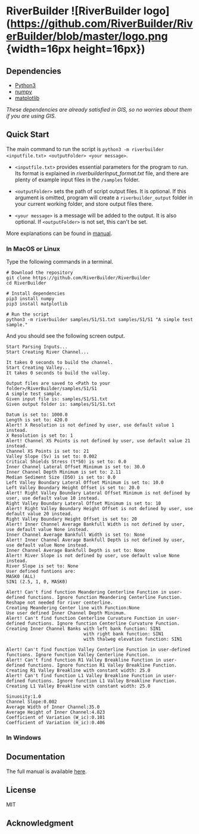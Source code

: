 # RiverBuilder ![RiverBuilder logo](https://github.com/RiverBuilder/RiverBuilder/blob/master/logo.png {width=16px height=16px})

## Dependencies

* [Python3](https://www.python.org/downloads/)
* [numpy](https://numpy.org/devdocs/user/quickstart.html)
* [matplotlib](https://matplotlib.org)

*These dependencies are already satisfied in GIS, so no worries about them if you are using GIS.*

## Quick Start

The main command to run the script is `python3 -m riverbuilder <inputfile.txt> <outputFolder> <your message>`. 

* `<inputfile.txt>` provides essential parameters for the program to run. Its format is explained in *riverbuilderInput_format.txt* file, and there are plenty of example input files in the `/samples` folder.

* `<outputFolder>` sets the path of script output files. It is optional. If this argument is omitted, program will create a `riverbuilder_output` folder in your current working folder, and store output files there.

* `<your message>` is a message will be added to the output. It is also optional. If `<outputFolder>` is not set, this can't be set.

More explanations can be found in [manual](https://github.com/RiverBuilder/RiverBuilder/blob/master/RiverBuilder_User_Manual_1.0.0_FINAL.pdf).

### In MacOS or Linux

Type the following commands in a terminal.

```
# Download the repository
git clone https://github.com/RiverBuilder/RiverBuilder
cd RiverBuilder

# Install dependencies
pip3 install numpy
pip3 install matplotlib

# Run the script
python3 -m riverbuilder samples/S1/S1.txt samples/S1/S1 "A simple test sample."
```

And you should see the following screen output.

```
Start Parsing Inputs...
Start Creating River Channel...

It takes 0 seconds to build the channel.
Start Creating Valley...
It takes 0 seconds to build the valley.

Output files are saved to <Path to your folder>/RiverBuilder/samples/S1/S1
A simple test sample.
Given input file is: samples/S1/S1.txt
Given output folder is: samples/S1/S1.txt

Datum is set to: 1000.0
Length is set to: 420.0
Alert! X Resolution is not defined by user, use default value 1 instead.
X Resolution is set to: 1
Alert! Channel XS Points is not defined by user, use default value 21 instead.
Channel XS Points is set to: 21
Valley Slope (Sv) is set to: 0.002
Critical Shields Stress (t*50) is set to: 0.0
Inner Channel Lateral Offset Minimum is set to: 30.0
Inner Channel Depth Minimum is set to: 2.11
Median Sediment Size (D50) is set to: 0.0
Left Valley Boundary Lateral Offset Minimum is set to: 10.0
Left Valley Boundary Height Offset is set to: 20.0
Alert! Right Valley Boundary Lateral Offset Minimum is not defined by user, use default value 10 instead.
Right Valley Boundary Lateral Offset Minimum is set to: 10
Alert! Right Valley Boundary Height Offset is not defined by user, use default value 20 instead.
Right Valley Boundary Height Offset is set to: 20
Alert! Inner Channel Average Bankfull Width is not defined by user, use default value None instead.
Inner Channel Average Bankfull Width is set to: None
Alert! Inner Channel Average Bankfull Depth is not defined by user, use default value None instead.
Inner Channel Average Bankfull Depth is set to: None
Alert! River Slope is not defined by user, use default value None instead.
River Slope is set to: None
User defined funtions are:
MASK0 (ALL)
SIN1 (2.5, 1, 0, MASK0)

Alert! Can't find function Meandering Centerline Function in user-defined functions. Ignore function Meandering Centerline Function.
Reshape not needed for river centerline.
Creating Meandering Center line with Function:None
Use user defined Inner Channel Depth Minimum.
Alert! Can't find function Centerline Curvature Function in user-defined functions. Ignore function Centerline Curvature Function.
Creating Inner Channel Banks with left bank function: SIN1
                             with right bank function: SIN1
                             with thalweg elevation function: SIN1

Alert! Can't find function Valley Centerline Function in user-defined functions. Ignore function Valley Centerline Function.
Alert! Can't find function R1 Valley Breakline Function in user-defined functions. Ignore function R1 Valley Breakline Function.
Creating R1 Valley Breakline with constant width: 25.0
Alert! Can't find function L1 Valley Breakline Function in user-defined functions. Ignore function L1 Valley Breakline Function.
Creating L1 Valley Breakline with constant width: 25.0

Sinuosity:1.0
Channel Slope:0.002
Average Width of Inner Channel:35.0
Average Height of Inner Channel:4.823
Coefficient of Variation (W_ic):0.101
Coefficient of Variation (H_ic):0.406
```

### In Windows

## Documentation

The full manual is available [here](https://github.com/RiverBuilder/RiverBuilder/blob/master/RiverBuilder_User_Manual_1.0.0_FINAL.pdf).

## License

MIT

## Acknowledgment
